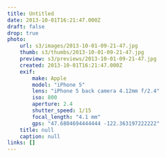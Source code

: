 ```yaml
---
title: Untitled
date: 2013-10-01T16:21:47.000Z
draft: false
drop: true
photo:
    url: s3/images/2013-10-01-09-21-47.jpg
    thumb: s3/thumbs/2013-10-01-09-21-47.jpg
    preview: s3/previews/2013-10-01-09-21-47.jpg
    created: 2013-10-01T16:21:47.000Z
    exif:
        make: Apple
        model: "iPhone 5"
        lens: "iPhone 5 back camera 4.12mm f/2.4"
        iso: 800
        aperture: 2.4
        shutter_speed: 1/15
        focal_length: "4.1 mm"
        gps: "47.6804694444444 -122.363197222222"
    title: null
    caption: null
links: []
---
```

